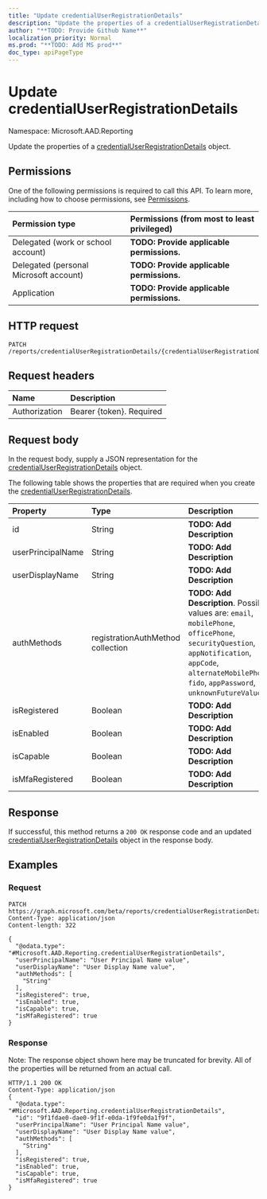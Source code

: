 ```yaml
---
title: "Update credentialUserRegistrationDetails"
description: "Update the properties of a credentialUserRegistrationDetails object."
author: "**TODO: Provide Github Name**"
localization_priority: Normal
ms.prod: "**TODO: Add MS prod**"
doc_type: apiPageType
---
```


# Update credentialUserRegistrationDetails

Namespace: Microsoft.AAD.Reporting

Update the properties of a [credentialUserRegistrationDetails](../resources/microsoft.aad.reporting-credentialuserregistrationdetails.md) object.

## Permissions
One of the following permissions is required to call this API. To learn more, including how to choose permissions, see [Permissions](/concepts/permissions-reference.md).

|Permission type|Permissions (from most to least privileged)|
|:---|:---|
|Delegated (work or school account)|**TODO: Provide applicable permissions.**|
|Delegated (personal Microsoft account)|**TODO: Provide applicable permissions.**|
|Application|**TODO: Provide applicable permissions.**|

## HTTP request
<!-- {
  "blockType": "ignored"
}
-->
``` http
PATCH /reports/credentialUserRegistrationDetails/{credentialUserRegistrationDetailsId}
```

## Request headers
|Name|Description|
|:---|:---|
|Authorization|Bearer {token}. Required|

## Request body
In the request body, supply a JSON representation for the [credentialUserRegistrationDetails](../resources/microsoft.aad.reporting-credentialuserregistrationdetails.md) object.

The following table shows the properties that are required when you create the [credentialUserRegistrationDetails](../resources/microsoft.aad.reporting-credentialuserregistrationdetails.md).

|Property|Type|Description|
|:---|:---|:---|
|id|String|**TODO: Add Description**|
|userPrincipalName|String|**TODO: Add Description**|
|userDisplayName|String|**TODO: Add Description**|
|authMethods|registrationAuthMethod collection|**TODO: Add Description**. Possible values are: `email`, `mobilePhone`, `officePhone`, `securityQuestion`, `appNotification`, `appCode`, `alternateMobilePhone`, `fido`, `appPassword`, `unknownFutureValue`.|
|isRegistered|Boolean|**TODO: Add Description**|
|isEnabled|Boolean|**TODO: Add Description**|
|isCapable|Boolean|**TODO: Add Description**|
|isMfaRegistered|Boolean|**TODO: Add Description**|



## Response
If successful, this method returns a `200 OK` response code and an updated [credentialUserRegistrationDetails](../resources/microsoft.aad.reporting-credentialuserregistrationdetails.md) object in the response body.

## Examples

### Request
<!-- {
  "blockType": "request",
  "name": "update_credentialuserregistrationdetails"
}
-->
``` http
PATCH https://graph.microsoft.com/beta/reports/credentialUserRegistrationDetails/{credentialUserRegistrationDetailsId}
Content-Type: application/json
Content-length: 322

{
  "@odata.type": "#Microsoft.AAD.Reporting.credentialUserRegistrationDetails",
  "userPrincipalName": "User Principal Name value",
  "userDisplayName": "User Display Name value",
  "authMethods": [
    "String"
  ],
  "isRegistered": true,
  "isEnabled": true,
  "isCapable": true,
  "isMfaRegistered": true
}
```

### Response
Note: The response object shown here may be truncated for brevity. All of the properties will be returned from an actual call.
<!-- {
  "blockType": "response",
  "truncated": true
}
-->
``` http
HTTP/1.1 200 OK
Content-Type: application/json
{
  "@odata.type": "#Microsoft.AAD.Reporting.credentialUserRegistrationDetails",
  "id": "9f1fdae0-dae0-9f1f-e0da-1f9fe0da1f9f",
  "userPrincipalName": "User Principal Name value",
  "userDisplayName": "User Display Name value",
  "authMethods": [
    "String"
  ],
  "isRegistered": true,
  "isEnabled": true,
  "isCapable": true,
  "isMfaRegistered": true
}
```

